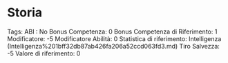 # Storia

Tags: ABI
: No
Bonus Competenza: 0
Bonus Competenza di Riferimento: 1
Modificatore: -5
Modificatore  Abilità: 0
Statistica di riferimento: Intelligenza (Intelligenza%201bff32db87ab426fa206a52ccd063fd3.md)
Tiro Salvezza: -5
Valore di riferimento: 0